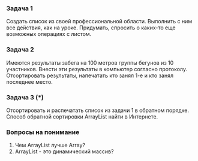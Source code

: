 ### Задача 1
Создать список из своей профессиональной области.
Выполнить с ним все действия, как на уроке.
Придумать, спросить о каких-то еще возможных операциях с листом.

### Задача 2
Имеются результаты забега на 100 метров группы бегунов из 10 участников.
Внести эти результаты в компьютер согласно протоколу.
Отсортировать результаты, напечатать кто занял 1-е и кто занял последнее место.

### Задача 3 (*)
Отсортировать и распечатать список из задачи 1 в обратном порядке.
Способ обратной сортировки ArrayList найти в Интернете.

### Вопросы на понимание
1. Чем ArrayList лучше Array?
2. ArrayList - это динамический массив?

